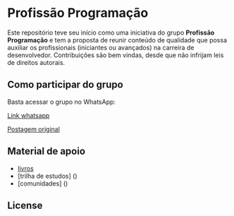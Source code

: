 # Profissão Programação

Este repositório teve seu início como uma iniciativa do grupo **Profissão Programação** e tem a proposta de reunir conteúdo de qualidade que possa auxiliar os profissionais (iniciantes ou avançados) na carreira de desenvolvedor.
Contribuições são bem vindas, desde que não infrijam leis de direitos autorais.

## Como participar do grupo

Basta acessar o grupo no WhatsApp:

[Link whatsapp](https://chat.whatsapp.com/8F2XnXm7HT803AibcJ7ZMq)

[Postagem original](http://respostas.guj.com.br/32292-grupo-profissao-programacao-no-whatsapp)

## Material de apoio

- [livros]()
- [trilha de estudos] ()
- [comunidades] ()

## License
